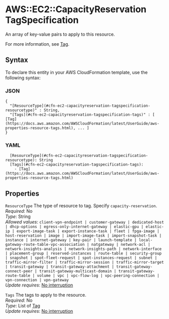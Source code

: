 # AWS::EC2::CapacityReservation TagSpecification<a name="aws-properties-ec2-capacityreservation-tagspecification"></a>

An array of key\-value pairs to apply to this resource\.

For more information, see [Tag](https://docs.aws.amazon.com/AWSCloudFormation/latest/UserGuide/aws-properties-resource-tags.html)\.

## Syntax<a name="aws-properties-ec2-capacityreservation-tagspecification-syntax"></a>

To declare this entity in your AWS CloudFormation template, use the following syntax:

### JSON<a name="aws-properties-ec2-capacityreservation-tagspecification-syntax.json"></a>

```
{
  "[ResourceType](#cfn-ec2-capacityreservation-tagspecification-resourcetype)" : String,
  "[Tags](#cfn-ec2-capacityreservation-tagspecification-tags)" : [ [Tag](https://docs.aws.amazon.com/AWSCloudFormation/latest/UserGuide/aws-properties-resource-tags.html), ... ]
}
```

### YAML<a name="aws-properties-ec2-capacityreservation-tagspecification-syntax.yaml"></a>

```
  [ResourceType](#cfn-ec2-capacityreservation-tagspecification-resourcetype): String
  [Tags](#cfn-ec2-capacityreservation-tagspecification-tags): 
    - [Tag](https://docs.aws.amazon.com/AWSCloudFormation/latest/UserGuide/aws-properties-resource-tags.html)
```

## Properties<a name="aws-properties-ec2-capacityreservation-tagspecification-properties"></a>

`ResourceType`  <a name="cfn-ec2-capacityreservation-tagspecification-resourcetype"></a>
The type of resource to tag\. Specify `capacity-reservation`\.  
*Required*: No  
*Type*: String  
*Allowed values*: `client-vpn-endpoint | customer-gateway | dedicated-host | dhcp-options | egress-only-internet-gateway | elastic-gpu | elastic-ip | export-image-task | export-instance-task | fleet | fpga-image | host-reservation | image | import-image-task | import-snapshot-task | instance | internet-gateway | key-pair | launch-template | local-gateway-route-table-vpc-association | natgateway | network-acl | network-insights-analysis | network-insights-path | network-interface | placement-group | reserved-instances | route-table | security-group | snapshot | spot-fleet-request | spot-instances-request | subnet | traffic-mirror-filter | traffic-mirror-session | traffic-mirror-target | transit-gateway | transit-gateway-attachment | transit-gateway-connect-peer | transit-gateway-multicast-domain | transit-gateway-route-table | volume | vpc | vpc-flow-log | vpc-peering-connection | vpn-connection | vpn-gateway`  
*Update requires*: [No interruption](https://docs.aws.amazon.com/AWSCloudFormation/latest/UserGuide/using-cfn-updating-stacks-update-behaviors.html#update-no-interrupt)

`Tags`  <a name="cfn-ec2-capacityreservation-tagspecification-tags"></a>
The tags to apply to the resource\.  
*Required*: No  
*Type*: List of [Tag](https://docs.aws.amazon.com/AWSCloudFormation/latest/UserGuide/aws-properties-resource-tags.html)  
*Update requires*: [No interruption](https://docs.aws.amazon.com/AWSCloudFormation/latest/UserGuide/using-cfn-updating-stacks-update-behaviors.html#update-no-interrupt)